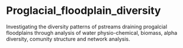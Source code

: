 # Proglacial_floodplain_diversity
Investigating the diversity patterns of pstreams draining progalcial floodplains through analysis of water physio-chemical, biomass, alpha diversity, comunity structure and network analysis. 
